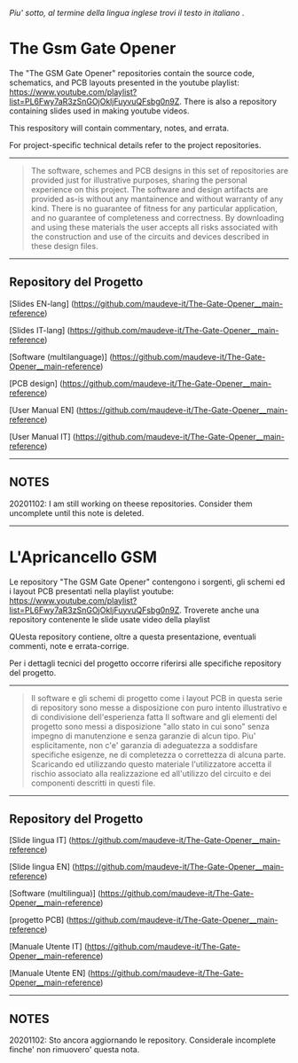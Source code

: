 <i>Piu' sotto, al termine della lingua inglese trovi il testo in italiano </i>.

# The Gsm Gate Opener

The "The GSM Gate Opener" repositories contain the source code, schematics, and PCB layouts presented in the youtube playlist: https://www.youtube.com/playlist?list=PL6Fwy7aR3zSnGOjOkljFuyvuQFsbg0n9Z.
There is also a repository containing slides used in making youtube videos.

This respository will contain commentary, notes, and errata.

For project-specific technical details refer to the project repositories.

---
> The software, schemes and PCB designs in this set of repositories are provided just for 
> illustrative purposes, sharing the personal experience on this project. 
> The software and design artifacts are provided as-is without any mantainence and without
> warranty of any kind. There is no guarantee of fitness for any particular application, 
> and no guarantee of completeness and correctness. 
> By downloading and using these materials the user accepts all risks associated with the
> construction and use of the circuits and devices described in these design files.

---

## Repository del Progetto

[Slides EN-lang] (https://github.com/maudeve-it/The-Gate-Opener__main-reference)

[Slides IT-lang] (https://github.com/maudeve-it/The-Gate-Opener__main-reference)

[Software (multilanguage)] (https://github.com/maudeve-it/The-Gate-Opener__main-reference)

[PCB design] (https://github.com/maudeve-it/The-Gate-Opener__main-reference)

[User Manual EN] (https://github.com/maudeve-it/The-Gate-Opener__main-reference)

[User Manual IT] (https://github.com/maudeve-it/The-Gate-Opener__main-reference)

---

## NOTES

20201102: I am still working on theese repositories. Consider them uncomplete until this note is deleted.

---



# L'Apricancello GSM

Le repository "The GSM Gate Opener" contengono i sorgenti, gli schemi ed i layout PCB presentati nella playlist youtube: https://www.youtube.com/playlist?list=PL6Fwy7aR3zSnGOjOkljFuyvuQFsbg0n9Z.
Troverete anche una repository contenente le slide usate video della playlist 

QUesta repository contiene, oltre a questa presentazione, eventuali commenti, note e errata-corrige.

Per i dettagli tecnici del progetto occorre riferirsi alle specifiche repository del progetto.

---
> Il software e gli schemi di progetto come i layout PCB in questa serie di repository 
> sono messe a disposizione con puro intento illustrativo e di condivisione dell'esperienza fatta
> Il software and gli elementi del progetto sono messi a disposizione "allo stato in cui sono"
> senza impegno di manutenzione e senza garanzie di alcun tipo. Piu' esplicitamente, non c'e' garanzia di 
> adeguatezza a soddisfare specifiche esigenze, ne di completezza o correttezza di alcuna parte.
> Scaricando ed utilizzando questo materiale l'utilizzatore accetta il rischio associato alla
> realizzazione ed all'utilizzo del circuito e dei componenti descritti in questi file.

---

## Repository del Progetto

[Slide lingua IT] (https://github.com/maudeve-it/The-Gate-Opener__main-reference)

[Slide lingua EN] (https://github.com/maudeve-it/The-Gate-Opener__main-reference)

[Software (multilingua)] (https://github.com/maudeve-it/The-Gate-Opener__main-reference)

[progetto PCB] (https://github.com/maudeve-it/The-Gate-Opener__main-reference)

[Manuale Utente IT] (https://github.com/maudeve-it/The-Gate-Opener__main-reference)

[Manuale Utente EN] (https://github.com/maudeve-it/The-Gate-Opener__main-reference)

---

## NOTES

20201102: Sto ancora aggiornando le repository. Considerale incomplete finche' non rimuovero' questa nota. 



